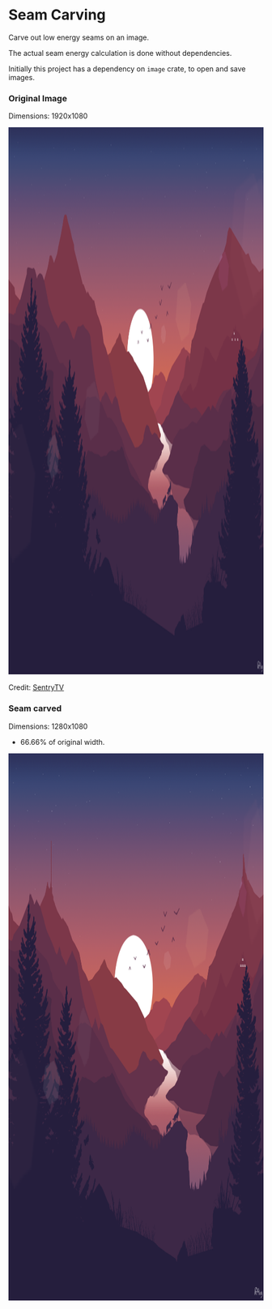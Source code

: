 # Seam Carving

Carve out low energy seams on an image.

The actual seam energy calculation is done without dependencies.

Initially this project has a dependency on `image` crate, to open and save images.

### Original Image

Dimensions: 1920x1080

<img src="landscape.png" alt="Original Image" width="1920" height="1080"/>

Credit: [SentryTV](https://www.reddit.com/user/SentryTV/)

### Seam carved

Dimensions: 1280x1080

- 66.66% of original width.

<img src="carved.png" alt="Original Image" width="1280" height="1080"/>
